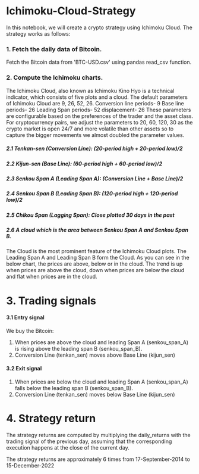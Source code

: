 # Ichimoku-Cloud-Strategy
In this notebook, we will create a crypto strategy using Ichimoku Cloud. The strategy works as follows:

### 1. Fetch the daily data of Bitcoin.
Fetch the Bitcoin data from 'BTC-USD.csv' using pandas read_csv function.

### 2. Compute the Ichimoku charts.
The Ichimoku Cloud, also known as Ichimoku Kino Hyo is a technical indicator, which consists of five plots and a cloud. The default parameters of Ichimoku Cloud are 9, 26, 52, 26.
Conversion line periods- 9
Base line periods- 26
Leading Span periods- 52
displacement- 26
These parameters are configurable based on the preferences of the trader and the asset class. For cryptocurrency pairs, we adjust the parameters to 20, 60, 120, 30 as the crypto market is open 24/7 and more volatile than other assets so to capture the bigger movements we almost doubled the parameter values.

##### 2.1 Tenkan-sen (Conversion Line): (20-period high + 20-period low)/2

##### 2.2 Kijun-sen (Base Line): (60-period high + 60-period low)/2

##### 2.3 Senkou Span A (Leading Span A): (Conversion Line + Base Line)/2

##### 2.4 Senkou Span B (Leading Span B): (120-period high + 120-period low)/2

##### 2.5 Chikou Span (Lagging Span): Close plotted 30 days in the past

##### 2.6 A cloud which is the area between Senkou Span A and Senkou Span B.
The Cloud is the most prominent feature of the Ichimoku Cloud plots. The Leading Span A and Leading Span B form the Cloud. As you can see in the below chart, the prices are above, below or in the cloud. The trend is up when prices are above the cloud, down when prices are below the cloud and flat when prices are in the cloud.

# 3. Trading signals

#### 3.1 Entry signal
We buy the Bitcoin:
1) When prices are above the cloud and leading Span A (senkou_span_A) is rising above the leading span B (senkou_span_B).
2) Conversion Line (tenkan_sen) moves above Base Line (kijun_sen)

#### 3.2 Exit signal
1) When prices are below the cloud and leading Span A (senkou_span_A) falls below the leading span B (senkou_span_B).
2) Conversion Line (tenkan_sen) moves below Base Line (kijun_sen)

# 4. Strategy return
The strategy returns are computed by multiplying the daily_returns with the trading signal of the previous day, assuming that the corresponding execution happens at the close of the current day.

The strategy returns are approximately 6 times from 17-September-2014 to 15-December-2022
